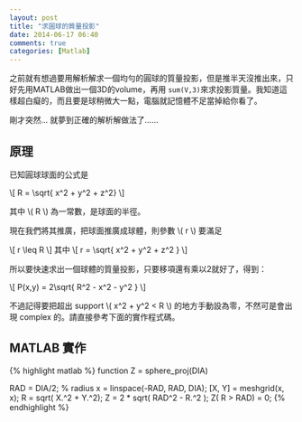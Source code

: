 ```yaml
---
layout: post
title: "求圓球的質量投影"
date: 2014-06-17 06:40
comments: true
categories: [Matlab]
---
```

之前就有想過要用解析解求一個均勻的圓球的質量投影，但是推半天沒推出來，只好先用MATLAB做出一個3D的volume，再用 `sum(V,3)`來求投影質量。我知道這樣超白癡的，而且要是球稍微大一點，電腦就記憶體不足當掉給你看了。

剛才突然... 就夢到正確的解析解做法了......

## 原理

已知圓球球面的公式是

\\[
R = \sqrt{ x^2 + y^2 + z^2}
\\]

其中 \\( R \\) 為一常數，是球面的半徑。

現在我們將其推廣，把球面推廣成球體，則參數  \\( r \\)  要滿足

\\[
r \leq R
\\]
其中
\\[
r = \sqrt{ x^2 + y^2 + z^2 }
\\]

所以要快速求出一個球體的質量投影，只要移項還有乘以2就好了，得到：

\\[
P(x,y)  = 2\sqrt{ R^2 - x^2 - y^2 }
\\]

不過記得要把超出 support \\( x^2 + y^2 < R \\) 的地方手動設為零，不然可是會出現 complex 的。請直接參考下面的實作程式碼。

## MATLAB 實作

{% highlight matlab %}
function Z = sphere_proj(DIA)

RAD = DIA/2; % radius
x = linspace(-RAD, RAD, DIA);
[X, Y] = meshgrid(x, x);
R = sqrt( X.^2 + Y.^2);
Z = 2 * sqrt( RAD^2 - R.^2 );
Z( R > RAD) = 0;
{% endhighlight %}
